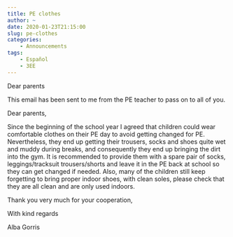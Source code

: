 ```yaml
---
title: PE clothes
author: ~
date: 2020-01-23T21:15:00
slug: pe-clothes
categories:
    - Announcements
tags:
    - Español
    - 3EE
---
```


Dear parents

This email has been sent to me from the PE teacher to pass on to all of you.

Dear parents,

Since the beginning of the school year I agreed that children could wear comfortable clothes on their PE day to avoid getting changed for PE. Nevertheless, they end up getting their trousers, socks and shoes quite wet and muddy during breaks, and consequently they end up bringing the dirt into the gym. It is recommended to provide them with a spare pair of socks, leggings/tracksuit trousers/shorts and leave it in the PE back at school so they can get changed if needed. Also, many of the children still keep forgetting to bring proper indoor shoes, with clean soles, please check that they are all clean and are only used indoors.

Thank you very much for your cooperation,

With kind regards

Alba Gorris
